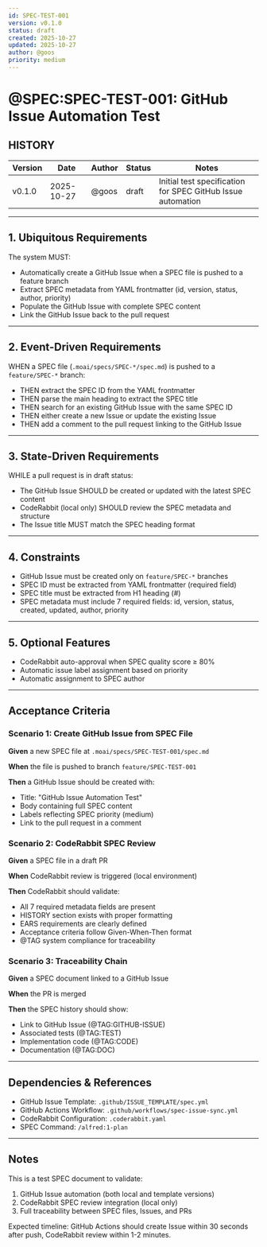 ```yaml
---
id: SPEC-TEST-001
version: v0.1.0
status: draft
created: 2025-10-27
updated: 2025-10-27
author: @goos
priority: medium
---
```


# @SPEC:SPEC-TEST-001: GitHub Issue Automation Test

## HISTORY

| Version | Date | Author | Status | Notes |
|---------|------|--------|--------|-------|
| v0.1.0 | 2025-10-27 | @goos | draft | Initial test specification for SPEC GitHub Issue automation |

---

## 1. Ubiquitous Requirements

The system MUST:
- Automatically create a GitHub Issue when a SPEC file is pushed to a feature branch
- Extract SPEC metadata from YAML frontmatter (id, version, status, author, priority)
- Populate the GitHub Issue with complete SPEC content
- Link the GitHub Issue back to the pull request

---

## 2. Event-Driven Requirements

WHEN a SPEC file (`.moai/specs/SPEC-*/spec.md`) is pushed to a `feature/SPEC-*` branch:
- THEN extract the SPEC ID from the YAML frontmatter
- THEN parse the main heading to extract the SPEC title
- THEN search for an existing GitHub Issue with the same SPEC ID
- THEN either create a new Issue or update the existing Issue
- THEN add a comment to the pull request linking to the GitHub Issue

---

## 3. State-Driven Requirements

WHILE a pull request is in draft status:
- The GitHub Issue SHOULD be created or updated with the latest SPEC content
- CodeRabbit (local only) SHOULD review the SPEC metadata and structure
- The Issue title MUST match the SPEC heading format

---

## 4. Constraints

- GitHub Issue must be created only on `feature/SPEC-*` branches
- SPEC ID must be extracted from YAML frontmatter (required field)
- SPEC title must be extracted from H1 heading (#)
- SPEC metadata must include 7 required fields: id, version, status, created, updated, author, priority

---

## 5. Optional Features

- CodeRabbit auto-approval when SPEC quality score ≥ 80%
- Automatic issue label assignment based on priority
- Automatic assignment to SPEC author

---

## Acceptance Criteria

### Scenario 1: Create GitHub Issue from SPEC File

**Given** a new SPEC file at `.moai/specs/SPEC-TEST-001/spec.md`

**When** the file is pushed to branch `feature/SPEC-TEST-001`

**Then** a GitHub Issue should be created with:
- Title: "GitHub Issue Automation Test"
- Body containing full SPEC content
- Labels reflecting SPEC priority (medium)
- Link to the pull request in a comment

### Scenario 2: CodeRabbit SPEC Review

**Given** a SPEC file in a draft PR

**When** CodeRabbit review is triggered (local environment)

**Then** CodeRabbit should validate:
- All 7 required metadata fields are present
- HISTORY section exists with proper formatting
- EARS requirements are clearly defined
- Acceptance criteria follow Given-When-Then format
- @TAG system compliance for traceability

### Scenario 3: Traceability Chain

**Given** a SPEC document linked to a GitHub Issue

**When** the PR is merged

**Then** the SPEC history should show:
- Link to GitHub Issue (@TAG:GITHUB-ISSUE)
- Associated tests (@TAG:TEST)
- Implementation code (@TAG:CODE)
- Documentation (@TAG:DOC)

---

## Dependencies & References

- GitHub Issue Template: `.github/ISSUE_TEMPLATE/spec.yml`
- GitHub Actions Workflow: `.github/workflows/spec-issue-sync.yml`
- CodeRabbit Configuration: `.coderabbit.yaml`
- SPEC Command: `/alfred:1-plan`

---

## Notes

This is a test SPEC document to validate:
1. GitHub Issue automation (both local and template versions)
2. CodeRabbit SPEC review integration (local only)
3. Full traceability between SPEC files, Issues, and PRs

Expected timeline: GitHub Actions should create Issue within 30 seconds after push, CodeRabbit review within 1-2 minutes.
